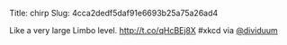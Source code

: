 Title: chirp
Slug: 4cca2dedf5daf91e6693b25a75a26ad4

Like a very large Limbo level. <a href="http://t.co/qHcBEj8X">http://t.co/qHcBEj8X</a> #xkcd via <a href="http://twitter.com/dividuum">@dividuum</a>
